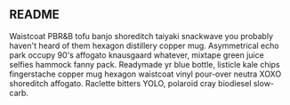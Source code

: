## README

Waistcoat PBR&B tofu banjo shoreditch taiyaki snackwave you probably haven't heard of them hexagon distillery copper mug. Asymmetrical echo park occupy 90's affogato knausgaard whatever, mixtape green juice selfies hammock fanny pack. Readymade yr blue bottle, listicle kale chips fingerstache copper mug hexagon waistcoat vinyl pour-over neutra XOXO shoreditch affogato. Raclette bitters YOLO, polaroid cray biodiesel slow-carb.


